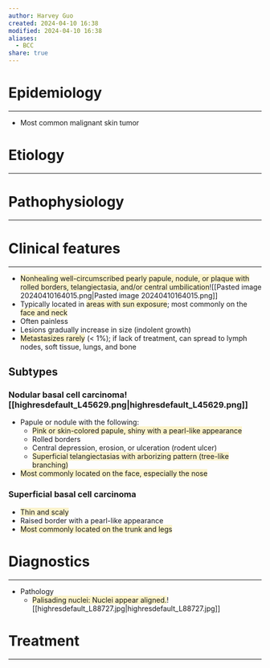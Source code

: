 ```yaml
---
author: Harvey Guo
created: 2024-04-10 16:38
modified: 2024-04-10 16:38
aliases:
  - BCC
share: true
---
```

# Epidemiology
---
- Most common malignant skin tumor

# Etiology
---


# Pathophysiology
---


# Clinical features
---
- <span style="background:rgba(240, 200, 0, 0.2)">Nonhealing well-circumscribed pearly papule, nodule, or plaque with rolled borders, telangiectasia, and/or central umbilication</span>![[Pasted image 20240410164015.png|Pasted image 20240410164015.png]]
- Typically located in <span style="background:rgba(240, 200, 0, 0.2)">areas with sun exposure</span>; most commonly on the <span style="background:rgba(240, 200, 0, 0.2)">face and neck</span>
- Often painless
- Lesions gradually increase in size (indolent growth)
- <span style="background:rgba(240, 200, 0, 0.2)">Metastasizes rarely</span> (< 1%); if lack of treatment, can spread to lymph nodes, soft tissue, lungs, and bone
## Subtypes
### Nodular basal cell carcinoma![[highresdefault_L45629.png|highresdefault_L45629.png]]
- Papule or nodule with the following:  
	- <span style="background:rgba(240, 200, 0, 0.2)">Pink or skin-colored papule, shiny with a pearl-like appearance</span>
	- Rolled borders
	- Central depression, erosion, or ulceration (rodent ulcer) 
	- <span style="background:rgba(240, 200, 0, 0.2)">Superficial telangiectasias with arborizing pattern (tree-like branching)</span>
- <span style="background:rgba(240, 200, 0, 0.2)">Most commonly located on the face, especially the nose</span>
### Superficial basal cell carcinoma
- <span style="background:rgba(240, 200, 0, 0.2)">Thin and scaly </span>
- Raised border with a pearl-like appearance
- <span style="background:rgba(240, 200, 0, 0.2)">Most commonly located on the trunk and legs</span>
# Diagnostics
---
- Pathology
	- <span style="background:rgba(240, 200, 0, 0.2)">Palisading nuclei: Nuclei appear aligned.</span>![[highresdefault_L88727.jpg|highresdefault_L88727.jpg]]

# Treatment
---

